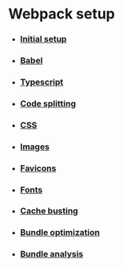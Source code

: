 # Webpack setup

* ### [Initial setup](https://github.com/maxgherman/webpack-setup/tree/initial-setup)
* ### [Babel](https://github.com/maxgherman/webpack-setup/tree/babel)
* ### [Typescript](https://github.com/maxgherman/webpack-setup/tree/typescript)
* ### [Code splitting](https://github.com/maxgherman/webpack-setup/tree/code-splitting)
* ### [CSS](https://github.com/maxgherman/webpack-setup/tree/css)
* ### [Images](https://github.com/maxgherman/webpack-setup/tree/images)
* ### [Favicons](https://github.com/maxgherman/webpack-setup/tree/favicons)
* ### [Fonts](https://github.com/maxgherman/webpack-setup/tree/fonts)
* ### [Cache busting](https://github.com/maxgherman/webpack-setup/tree/cache-busting)
* ### [Bundle optimization](https://github.com/maxgherman/webpack-setup/tree/optimization)
* ### [Bundle analysis](https://github.com/maxgherman/webpack-setup/tree/analysis)